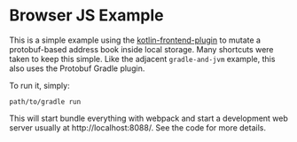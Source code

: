 # Browser JS Example

This is a simple example using the [kotlin-frontend-plugin](https://github.com/Kotlin/kotlin-frontend-plugin) to mutate
a protobuf-based address book inside local storage. Many shortcuts were taken to keep this simple. Like the adjacent
`gradle-and-jvm` example, this also uses the Protobuf Gradle plugin.

To run it, simply:

    path/to/gradle run

This will start bundle everything with webpack and start a development web server usually at http://localhost:8088/. See
the code for more details.